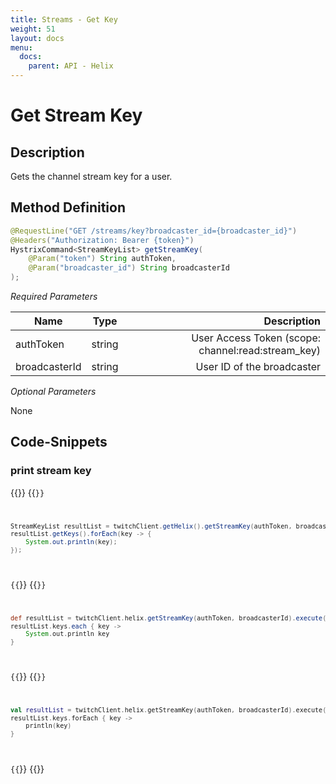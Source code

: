 ```yaml
---
title: Streams - Get Key
weight: 51
layout: docs
menu: 
  docs:
    parent: API - Helix
---
```


# Get Stream Key

## Description

Gets the channel stream key for a user.

## Method Definition

```java
@RequestLine("GET /streams/key?broadcaster_id={broadcaster_id}")
@Headers("Authorization: Bearer {token}")
HystrixCommand<StreamKeyList> getStreamKey(
    @Param("token") String authToken,
    @Param("broadcaster_id") String broadcasterId
);
```

*Required Parameters*

| Name          | Type      | Description  |
| ------------- |:---------:| -----------------:|
| authToken     | string    | User Access Token (scope: channel:read:stream_key) |
| broadcasterId | string    | User ID of the broadcaster |

*Optional Parameters*

None

## Code-Snippets

### print stream key

{{<codeblocks>}}
{{<code Java>}}
```java
StreamKeyList resultList = twitchClient.getHelix().getStreamKey(authToken, broadcasterId).execute();
resultList.getKeys().forEach(key -> {
    System.out.println(key);
});
```
{{</code>}}
{{<code Groovy>}}
```groovy
def resultList = twitchClient.helix.getStreamKey(authToken, broadcasterId).execute()
resultList.keys.each { key ->
    System.out.println key
}
```
{{</code>}}
{{<code Kotlin>}}
```kotlin
val resultList = twitchClient.helix.getStreamKey(authToken, broadcasterId).execute()
resultList.keys.forEach { key ->
    println(key)
}
```
{{</code>}}
{{</codeblocks>}}

